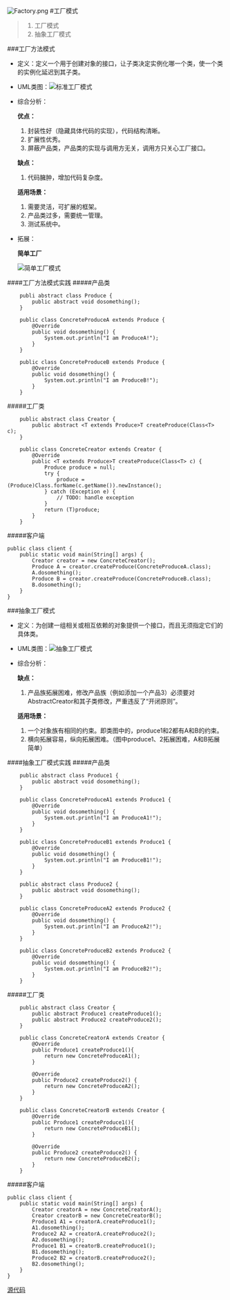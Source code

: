 ![Factory.png](https://upload-images.jianshu.io/upload_images/1933808-95769dc037c0e80b.png?imageMogr2/auto-orient/strip%7CimageView2/2/w/1240)
#工厂模式

> 1. 工厂模式
> 2. 抽象工厂模式

###工厂方法模式
* 定义：定义一个用于创建对象的接口，让子类决定实例化哪一个类，使一个类的实例化延迟到其子类。
* UML类图：![标准工厂模式](https://upload-images.jianshu.io/upload_images/1933808-81961f7314b08c07.png?imageMogr2/auto-orient/strip%7CimageView2/2/w/1240)

* 综合分析：

 	**优点：**
 	
 	1. 封装性好（隐藏具体代码的实现），代码结构清晰。
	2. 扩展性优秀。
	3. 屏蔽产品类，产品类的实现与调用方无关，调用方只关心工厂接口。

	**缺点：**
	
	1. 代码臃肿，增加代码复杂度。

	**适用场景：**
	
	1. 需要灵活，可扩展的框架。
	2. 产品类过多，需要统一管理。
	3. 测试系统中。

* 拓展：

	**简单工厂**
	
	![简单工厂模式](https://upload-images.jianshu.io/upload_images/1933808-c977b5bc53a06bd3.png?imageMogr2/auto-orient/strip%7CimageView2/2/w/1240)
	
####工厂方法模式实践
#####产品类

```
	publi abstract class Produce {
		public abstract void dosomething();
	}
	
	public class ConcreteProduceA extends Produce {
		@Override
		public void dosomething() {
			System.out.println("I am ProduceA!");
		}
	}
	
	public class ConcreteProduceB extends Produce {
		@Override
		public void dosomething() {
			System.out.println("I am ProduceB!");
		}
	}
```
#####工厂类
```
	public abstract class Creator {
		public abstract <T extends Produce>T createProduce(Class<T> c);
	}
	
	public class ConcreteCreator extends Creator {
		@Override
		public <T extends Produce>T createProduce(Class<T> c) {
			Produce produce = null;
			try {
				produce = (Produce)Class.forName(c.getName()).newInstance();
			} catch (Exception e) {
				// TODO: handle exception
			}
			return (T)produce;
		}
	}
```
#####客户端
```
public class client {
	public static void main(String[] args) {
		Creator creator = new ConcreteCreator();
		Produce A = creator.createProduce(ConcreteProduceA.class);
		A.dosomething();
		Produce B = creator.createProduce(ConcreteProduceB.class);
		B.dosomething();
	}
}
```

###抽象工厂模式
* 定义：为创建一组相关或相互依赖的对象提供一个接口，而且无须指定它们的具体类。
* UML类图：![抽象工厂模式](https://upload-images.jianshu.io/upload_images/1933808-b3bc6888c482e328.png?imageMogr2/auto-orient/strip%7CimageView2/2/w/1240)

* 综合分析：

	**缺点：**
	
	1. 产品族拓展困难，修改产品族（例如添加一个产品3）必须要对AbstractCreator和其子类修改，严重违反了“开闭原则”。

	**适用场景：**
	
	1. 一个对象族有相同的约束。即类图中的，produce1和2都有A和B的约束。
	2. 横向拓展容易，纵向拓展困难。（图中produce1、2拓展困难，A和B拓展简单）


####抽象工厂模式实践
#####产品类

```
	public abstract class Produce1 {
		public abstract void dosomething();
	}
	
	public class ConcreteProduceA1 extends Produce1 {
		@Override
		public void dosomething() {
			System.out.println("I am ProduceA1!");
		}
	}
	
	public class ConcreteProduceB1 extends Produce1 {
		@Override
		public void dosomething() {
			System.out.println("I am ProduceB1!");
		}
	}
	
	public abstract class Produce2 {
		public abstract void dosomething();
	}
	
	public class ConcreteProduceA2 extends Produce2 {
		@Override
		public void dosomething() {
			System.out.println("I am ProduceA2!");
		}
	}
	
	public class ConcreteProduceB2 extends Produce2 {
		@Override
		public void dosomething() {
			System.out.println("I am ProduceB2!");
		}
	}
```
#####工厂类
```
	public abstract class Creator {
		public abstract Produce1 createProduce1();
		public abstract Produce2 createProduce2();
	}
	
	public class ConcreteCreatorA extends Creator {
		@Override
		public Produce1 createProduce1(){
			return new ConcreteProduceA1();
		}
		
		@Override
		public Produce2 createProduce2() {
			return new ConcreteProduceA2();
		}
	}
	
	public class ConcreteCreatorB extends Creator {
		@Override
		public Produce1 createProduce1(){
			return new ConcreteProduceB1();
		}
		
		@Override
		public Produce2 createProduce2() {
			return new ConcreteProduceB2();
		}
	}
```
#####客户端
```
public class client {
	public static void main(String[] args) {
		Creator creatorA = new ConcreteCreatorA();
		Creator creatorB = new ConcreteCreatorB();
		Produce1 A1 = creatorA.createProduce1();
		A1.dosomething();
		Produce2 A2 = creatorA.createProduce2();
		A2.dosomething();
		Produce1 B1 = creatorB.createProduce1();
		B1.dosomething();
		Produce2 B2 = creatorB.createProduce2();
		B2.dosomething();
	}
}
```

[源代码](https://github.com/Mr-Jason-Sam/DesiginMode/tree/master/src/Factory)